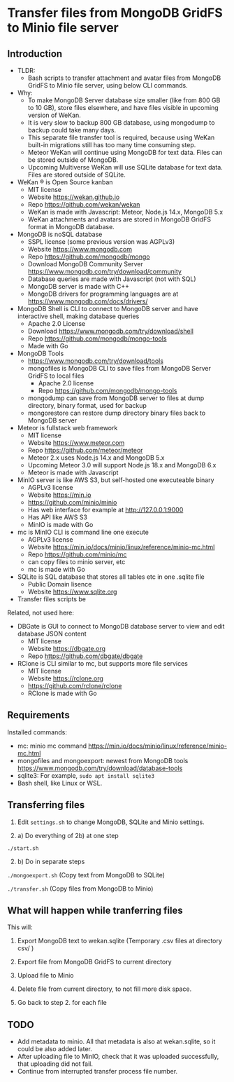 # Transfer files from MongoDB GridFS to Minio file server

## Introduction

- TLDR:
  - Bash scripts to transfer attachment and avatar files from MongoDB GridFS to Minio file server, using below CLI commands.
- Why:
  - To make MongoDB Server database size smaller (like from 800 GB to 10 GB), store files elsewhere, and have files visible in upcoming version of WeKan.
  - It is very slow to backup 800 GB database, using mongodump to backup could take many days.
  - This separate file transfer tool is required, because using WeKan built-in migrations still has too many time consuming step.
  - Meteor WeKan will continue using MongoDB for text data. Files can be stored outside of MongoDB.
  - Upcoming Multiverse WeKan will use SQLite database for text data. Files are stored outside of SQLite.
- WeKan ® is Open Source kanban
  - MIT license
  - Website https://wekan.github.io
  - Repo https://github.com/wekan/wekan
  - WeKan is made with Javascript: Meteor, Node.js 14.x, MongoDB 5.x
  - WeKan attachments and avatars are stored in MongoDB GridFS format in MongoDB database.
- MongoDB is noSQL database
  - SSPL license (some previous version was AGPLv3)
  - Website https://www.mongodb.com
  - Repo https://github.com/mongodb/mongo
  - Download MongoDB Community Server https://www.mongodb.com/try/download/community
  - Database queries are made with Javascript (not with SQL)
  - MongoDB server is made with C++
  - MongoDB drivers for programming languages are at https://www.mongodb.com/docs/drivers/
- MongoDB Shell is CLI to connect to MongoDB server and have interactive shell, making database queries
  - Apache 2.0 License
  - Download https://www.mongodb.com/try/download/shell
  - Repo https://github.com/mongodb/mongo-tools
  - Made with Go
- MongoDB Tools
  - https://www.mongodb.com/try/download/tools
  - mongofiles is MongoDB CLI to save files from MongoDB Server GridFS to local files
    - Apache 2.0 license
    - Repo https://github.com/mongodb/mongo-tools
  - mongodump can save from MongoDB server to files at dump directory, binary format, used for backup
  - mongorestore can restore dump directory binary files back to MongoDB server
- Meteor is fullstack web framework
  - MIT license
  - Website https://www.meteor.com
  - Repo https://github.com/meteor/meteor
  - Meteor 2.x uses Node.js 14.x and MongoDB 5.x
  - Upcoming Meteor 3.0 will support Node.js 18.x and MongoDB 6.x
  - Meteor is made with Javascript
- MinIO server is like AWS S3, but self-hosted one executeable binary
  - AGPLv3 license
  - Website https://min.io
  - https://github.com/minio/minio
  - Has web interface for example at http://127.0.0.1:9000
  - Has API like AWS S3
  - MinIO is made with Go
- mc is MinIO CLI is command line one execute
  - AGPLv3 license
  - Website https://min.io/docs/minio/linux/reference/minio-mc.html
  - Repo  https://github.com/minio/mc
  - can copy files to minio server, etc
  - mc is made with Go
- SQLite is SQL database that stores all tables etc in one .sqlite file
  - Public Domain lisence
  - Website https://www.sqlite.org
- Transfer files scripts be

Related, not used here:

- DBGate is GUI to connect to MongoDB database server to view and edit database JSON content
  - MIT license
  - Website https://dbgate.org
  - Repo https://github.com/dbgate/dbgate
- RClone is CLI similar to mc, but supports more file services
  - MIT license
  - Website https://rclone.org
  - https://github.com/rclone/rclone
  - RClone is made with Go

## Requirements

Installed commands:

- mc: minio mc command https://min.io/docs/minio/linux/reference/minio-mc.html
- mongofiles and mongoexport: newest from MongoDB tools https://www.mongodb.com/try/download/database-tools
- sqlite3: For example, `sudo apt install sqlite3`
- Bash shell, like Linux or WSL.

## Transferring files

1. Edit `settings.sh` to change MongoDB, SQLite and Minio settings.

2. a) Do everything of 2b) at one step

 `./start.sh`

2. b) Do in separate steps

`./mongoexport.sh` (Copy text from MongoDB to SQLite)

`./transfer.sh` (Copy files from MongoDB to Minio)

## What will happen while tranferring files

This will:

1. Export MongoDB text to wekan.sqlite (Temporary .csv files at directory csv/ )

2. Export file from MongoDB GridFS to current directory

3. Upload file to Minio

4. Delete file from current directory, to not fill more disk space.

5. Go back to step 2. for each file

## TODO

- Add metadata to minio. All that metadata is also at wekan.sqlite, so it could be also added later.
- After uploading file to MinIO, check that it was uploaded successfully, that uploading did not fail.
- Continue from interrupted transfer process file number.
